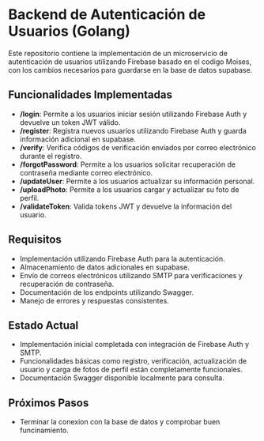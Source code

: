 # Backend de Autenticación de Usuarios (Golang)

Este repositorio contiene la implementación de un microservicio de autenticación de usuarios utilizando Firebase basado en el codigo Moises, con los cambios necesarios para guardarse en la base de datos supabase. 

## Funcionalidades Implementadas

- **/login**: Permite a los usuarios iniciar sesión utilizando Firebase Auth y devuelve un token JWT válido.
- **/register**: Registra nuevos usuarios utilizando Firebase Auth y guarda información adicional en supabase.
- **/verify**: Verifica códigos de verificación enviados por correo electrónico durante el registro.
- **/forgotPassword**: Permite a los usuarios solicitar recuperación de contraseña mediante correo electrónico.
- **/updateUser**: Permite a los usuarios actualizar su información personal.
- **/uploadPhoto**: Permite a los usuarios cargar y actualizar su foto de perfil.
- **/validateToken**: Valida tokens JWT y devuelve la información del usuario.

## Requisitos

- Implementación utilizando Firebase Auth para la autenticación.
- Almacenamiento de datos adicionales en supabase.
- Envío de correos electrónicos utilizando SMTP para verificaciones y recuperación de contraseña.
- Documentación de los endpoints utilizando Swagger.
- Manejo de errores y respuestas consistentes.

## Estado Actual

- Implementación inicial completada con integración de Firebase Auth y SMTP.
- Funcionalidades básicas como registro, verificación, actualización de usuario y carga de fotos de perfil están completamente funcionales.
- Documentación Swagger disponible localmente para consulta.

## Próximos Pasos

- Terminar la conexion con la base de datos y comprobar buen funcinamiento.
